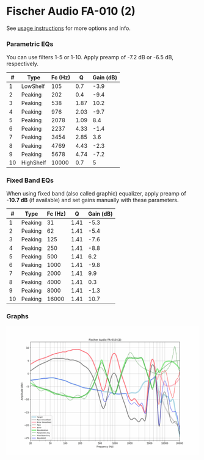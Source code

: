 # Fischer Audio FA-010 (2)
See [usage instructions](https://github.com/jaakkopasanen/AutoEq#usage) for more options and info.

### Parametric EQs
You can use filters 1-5 or 1-10. Apply preamp of -7.2 dB or -6.5 dB, respectively.

|   # | Type      |   Fc (Hz) |    Q |   Gain (dB) |
|-----|-----------|-----------|------|-------------|
|   1 | LowShelf  |       105 | 0.7  |        -3.9 |
|   2 | Peaking   |       202 | 0.4  |        -9.4 |
|   3 | Peaking   |       538 | 1.87 |        10.2 |
|   4 | Peaking   |       976 | 2.03 |        -9.7 |
|   5 | Peaking   |      2078 | 1.09 |         8.4 |
|   6 | Peaking   |      2237 | 4.33 |        -1.4 |
|   7 | Peaking   |      3454 | 2.85 |         3.6 |
|   8 | Peaking   |      4769 | 4.43 |        -2.3 |
|   9 | Peaking   |      5678 | 4.74 |        -7.2 |
|  10 | HighShelf |     10000 | 0.7  |         5   |

### Fixed Band EQs
When using fixed band (also called graphic) equalizer, apply preamp of **-10.7 dB** (if available) and set gains manually with these parameters.

|   # | Type    |   Fc (Hz) |    Q |   Gain (dB) |
|-----|---------|-----------|------|-------------|
|   1 | Peaking |        31 | 1.41 |        -5.3 |
|   2 | Peaking |        62 | 1.41 |        -5.4 |
|   3 | Peaking |       125 | 1.41 |        -7.6 |
|   4 | Peaking |       250 | 1.41 |        -8.8 |
|   5 | Peaking |       500 | 1.41 |         6.2 |
|   6 | Peaking |      1000 | 1.41 |        -9.8 |
|   7 | Peaking |      2000 | 1.41 |         9.9 |
|   8 | Peaking |      4000 | 1.41 |         0.3 |
|   9 | Peaking |      8000 | 1.41 |        -1.3 |
|  10 | Peaking |     16000 | 1.41 |        10.7 |

### Graphs
![](./Fischer%20Audio%20FA-010%20(2).png)
